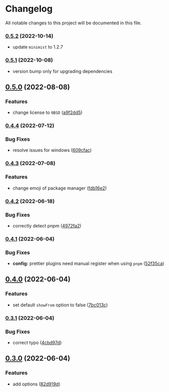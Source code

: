 # Changelog

All notable changes to this project will be documented in this file.

### [0.5.2](https://github.com/jonz94/dependency-updater/compare/v0.5.1...v0.5.2) (2022-10-14)

-   update `minimist` to 1.2.7

### [0.5.1](https://github.com/jonz94/dependency-updater/compare/v0.5.0...v0.5.1) (2022-10-08)

-   version bump only for upgrading dependencies

## [0.5.0](https://github.com/jonz94/dependency-updater/compare/v0.4.4...v0.5.0) (2022-08-08)

### Features

-   change license to `0BSD` ([a9f2dd5](https://github.com/jonz94/dependency-updater/commit/a9f2dd56b64362c089a0651dc585599c16748c0a))

### [0.4.4](https://github.com/jonz94/dependency-updater/compare/v0.4.3...v0.4.4) (2022-07-12)

### Bug Fixes

-   resolve issues for windows ([609cfac](https://github.com/jonz94/dependency-updater/commit/609cfac7e12628d17cf0125949f98ac90f77f39a))

### [0.4.3](https://github.com/jonz94/dependency-updater/compare/v0.4.2...v0.4.3) (2022-07-08)

### Features

-   change emoji of package manager ([fdb16e2](https://github.com/jonz94/dependency-updater/commit/fdb16e2d3092eaf95582df2bee0bf7812cef89ff))

### [0.4.2](https://github.com/jonz94/dependency-updater/compare/v0.4.1...v0.4.2) (2022-06-18)

### Bug Fixes

-   correctly detect pnpm ([4972fa2](https://github.com/jonz94/dependency-updater/commit/4972fa2701c355762cae40e0df49a57a5eb0fa9e))

### [0.4.1](https://github.com/jonz94/dependency-updater/compare/v0.4.0...v0.4.1) (2022-06-04)

### Bug Fixes

-   **config:** prettier plugins need manual register when using `pnpm` ([52f35ca](https://github.com/jonz94/dependency-updater/commit/52f35cae3724d68e546216ce9435bc6f2c3b2c50))

## [0.4.0](https://github.com/jonz94/dependency-updater/compare/v0.3.1...v0.4.0) (2022-06-04)

### Features

-   set default `showFrom` option to false ([7bc013c](https://github.com/jonz94/dependency-updater/commit/7bc013ccffeaf2cb55987efc00918be9afc014d5))

### [0.3.1](https://github.com/jonz94/dependency-updater/compare/v0.3.0...v0.3.1) (2022-06-04)

### Bug Fixes

-   correct typo ([4cbd97d](https://github.com/jonz94/dependency-updater/commit/4cbd97d61e761da01d392a1d77c23e890a79dfaa))

## [0.3.0](https://github.com/jonz94/dependency-updater/compare/v0.2.0...v0.3.0) (2022-06-04)

### Features

-   add options ([82d919d](https://github.com/jonz94/dependency-updater/commit/82d919daa0102d133833412b7fa7fbcc38f733ee))
